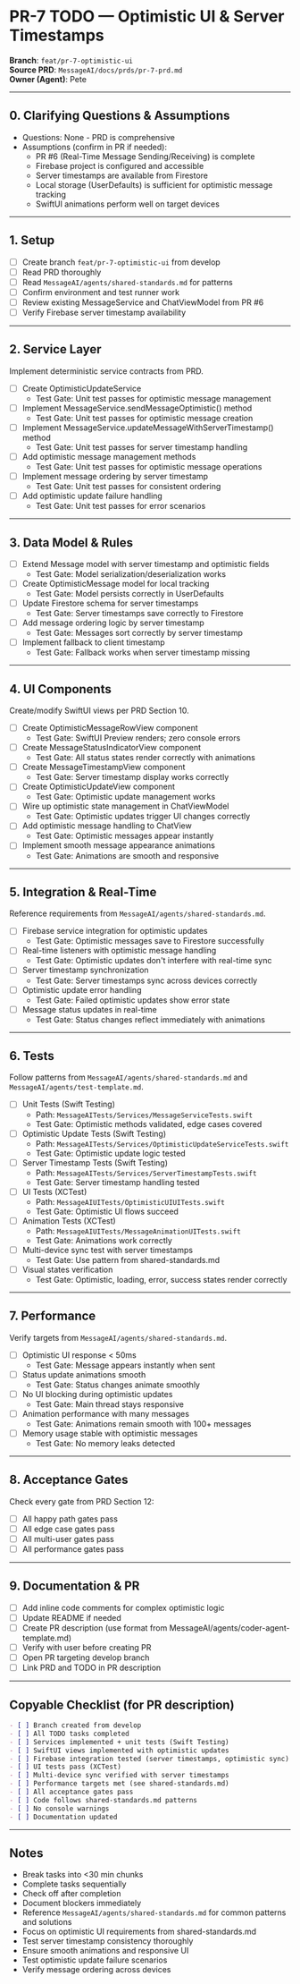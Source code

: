 # PR-7 TODO — Optimistic UI & Server Timestamps

**Branch**: `feat/pr-7-optimistic-ui`  
**Source PRD**: `MessageAI/docs/prds/pr-7-prd.md`  
**Owner (Agent)**: Pete

---

## 0. Clarifying Questions & Assumptions

- Questions: None - PRD is comprehensive
- Assumptions (confirm in PR if needed):
  - PR #6 (Real-Time Message Sending/Receiving) is complete
  - Firebase project is configured and accessible
  - Server timestamps are available from Firestore
  - Local storage (UserDefaults) is sufficient for optimistic message tracking
  - SwiftUI animations perform well on target devices

---

## 1. Setup

- [ ] Create branch `feat/pr-7-optimistic-ui` from develop
- [ ] Read PRD thoroughly
- [ ] Read `MessageAI/agents/shared-standards.md` for patterns
- [ ] Confirm environment and test runner work
- [ ] Review existing MessageService and ChatViewModel from PR #6
- [ ] Verify Firebase server timestamp availability

---

## 2. Service Layer

Implement deterministic service contracts from PRD.

- [ ] Create OptimisticUpdateService
  - Test Gate: Unit test passes for optimistic message management
- [ ] Implement MessageService.sendMessageOptimistic() method
  - Test Gate: Unit test passes for optimistic message creation
- [ ] Implement MessageService.updateMessageWithServerTimestamp() method
  - Test Gate: Unit test passes for server timestamp handling
- [ ] Add optimistic message management methods
  - Test Gate: Unit test passes for optimistic message operations
- [ ] Implement message ordering by server timestamp
  - Test Gate: Unit test passes for consistent ordering
- [ ] Add optimistic update failure handling
  - Test Gate: Unit test passes for error scenarios

---

## 3. Data Model & Rules

- [ ] Extend Message model with server timestamp and optimistic fields
  - Test Gate: Model serialization/deserialization works
- [ ] Create OptimisticMessage model for local tracking
  - Test Gate: Model persists correctly in UserDefaults
- [ ] Update Firestore schema for server timestamps
  - Test Gate: Server timestamps save correctly to Firestore
- [ ] Add message ordering logic by server timestamp
  - Test Gate: Messages sort correctly by server timestamp
- [ ] Implement fallback to client timestamp
  - Test Gate: Fallback works when server timestamp missing

---

## 4. UI Components

Create/modify SwiftUI views per PRD Section 10.

- [ ] Create OptimisticMessageRowView component
  - Test Gate: SwiftUI Preview renders; zero console errors
- [ ] Create MessageStatusIndicatorView component
  - Test Gate: All status states render correctly with animations
- [ ] Create MessageTimestampView component
  - Test Gate: Server timestamp display works correctly
- [ ] Create OptimisticUpdateView component
  - Test Gate: Optimistic update management works
- [ ] Wire up optimistic state management in ChatViewModel
  - Test Gate: Optimistic updates trigger UI changes correctly
- [ ] Add optimistic message handling to ChatView
  - Test Gate: Optimistic messages appear instantly
- [ ] Implement smooth message appearance animations
  - Test Gate: Animations are smooth and responsive

---

## 5. Integration & Real-Time

Reference requirements from `MessageAI/agents/shared-standards.md`.

- [ ] Firebase service integration for optimistic updates
  - Test Gate: Optimistic messages save to Firestore successfully
- [ ] Real-time listeners with optimistic message handling
  - Test Gate: Optimistic updates don't interfere with real-time sync
- [ ] Server timestamp synchronization
  - Test Gate: Server timestamps sync across devices correctly
- [ ] Optimistic update error handling
  - Test Gate: Failed optimistic updates show error state
- [ ] Message status updates in real-time
  - Test Gate: Status changes reflect immediately with animations

---

## 6. Tests

Follow patterns from `MessageAI/agents/shared-standards.md` and `MessageAI/agents/test-template.md`.

- [ ] Unit Tests (Swift Testing)
  - Path: `MessageAITests/Services/MessageServiceTests.swift`
  - Test Gate: Optimistic methods validated, edge cases covered
- [ ] Optimistic Update Tests (Swift Testing)
  - Path: `MessageAITests/Services/OptimisticUpdateServiceTests.swift`
  - Test Gate: Optimistic update logic tested
- [ ] Server Timestamp Tests (Swift Testing)
  - Path: `MessageAITests/Services/ServerTimestampTests.swift`
  - Test Gate: Server timestamp handling tested
- [ ] UI Tests (XCTest)
  - Path: `MessageAIUITests/OptimisticUIUITests.swift`
  - Test Gate: Optimistic UI flows succeed
- [ ] Animation Tests (XCTest)
  - Path: `MessageAIUITests/MessageAnimationUITests.swift`
  - Test Gate: Animations work correctly
- [ ] Multi-device sync test with server timestamps
  - Test Gate: Use pattern from shared-standards.md
- [ ] Visual states verification
  - Test Gate: Optimistic, loading, error, success states render correctly

---

## 7. Performance

Verify targets from `MessageAI/agents/shared-standards.md`.

- [ ] Optimistic UI response < 50ms
  - Test Gate: Message appears instantly when sent
- [ ] Status update animations smooth
  - Test Gate: Status changes animate smoothly
- [ ] No UI blocking during optimistic updates
  - Test Gate: Main thread stays responsive
- [ ] Animation performance with many messages
  - Test Gate: Animations remain smooth with 100+ messages
- [ ] Memory usage stable with optimistic messages
  - Test Gate: No memory leaks detected

---

## 8. Acceptance Gates

Check every gate from PRD Section 12:
- [ ] All happy path gates pass
- [ ] All edge case gates pass
- [ ] All multi-user gates pass
- [ ] All performance gates pass

---

## 9. Documentation & PR

- [ ] Add inline code comments for complex optimistic logic
- [ ] Update README if needed
- [ ] Create PR description (use format from MessageAI/agents/coder-agent-template.md)
- [ ] Verify with user before creating PR
- [ ] Open PR targeting develop branch
- [ ] Link PRD and TODO in PR description

---

## Copyable Checklist (for PR description)

```markdown
- [ ] Branch created from develop
- [ ] All TODO tasks completed
- [ ] Services implemented + unit tests (Swift Testing)
- [ ] SwiftUI views implemented with optimistic updates
- [ ] Firebase integration tested (server timestamps, optimistic sync)
- [ ] UI tests pass (XCTest)
- [ ] Multi-device sync verified with server timestamps
- [ ] Performance targets met (see shared-standards.md)
- [ ] All acceptance gates pass
- [ ] Code follows shared-standards.md patterns
- [ ] No console warnings
- [ ] Documentation updated
```

---

## Notes

- Break tasks into <30 min chunks
- Complete tasks sequentially
- Check off after completion
- Document blockers immediately
- Reference `MessageAI/agents/shared-standards.md` for common patterns and solutions
- Focus on optimistic UI requirements from shared-standards.md
- Test server timestamp consistency thoroughly
- Ensure smooth animations and responsive UI
- Test optimistic update failure scenarios
- Verify message ordering across devices
